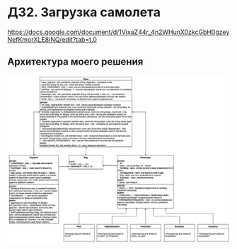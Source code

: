 # ДЗ2. Загрузка самолета

https://docs.google.com/document/d/1VixaZ44r_4n2WHunX0zkcGbH0gzeyNefKmorXLE8iNQ/edit?tab=t.0

## Архитектура моего решения

![](img/architecture.png)

